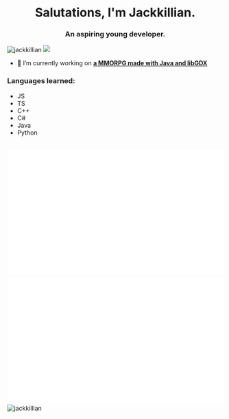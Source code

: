 <h1 align="center">Salutations, I'm Jackkillian.</h1>
<h3 align="center">An aspiring young developer.</h3>

<p align="left"> <img src="https://komarev.com/ghpvc/?username=jackkillian&label=Profile%20views&color=blue&style=flat" alt="jackkillian" /> <img src="https://gitwar.herokuapp.com/badge?username=jackkillian" /> </p> 

- 🔭 I’m currently working on [**a MMORPG made with Java and libGDX**](https://www.jdeploy.com/~worldofdragons)

<h3 align="left">Languages learned:</h3>
<p align="left"> 
<ul>
<li>JS</li>
<li>TS</li>
<li>C++</li>
<li>C#</li>
<li>Java</li>
<li>Python</li>
</ul>
</p>

<br/>
<img src="https://raw.githubusercontent.com/Jackkillian/github-stats/master/generated/languages.svg#gh-dark-mode-only" alt="jackkillian" /> <!-- only show real programming languages -->
<br/>
<img src="https://raw.githubusercontent.com/Jackkillian/github-stats/master/generated/overview.svg#gh-dark-mode-only" alt="jackkillian" />
<br/>
<img src="https://github-readme-streak-stats.herokuapp.com/?user=jackkillian&theme=github-dark-blue" alt="jackkillian" />
